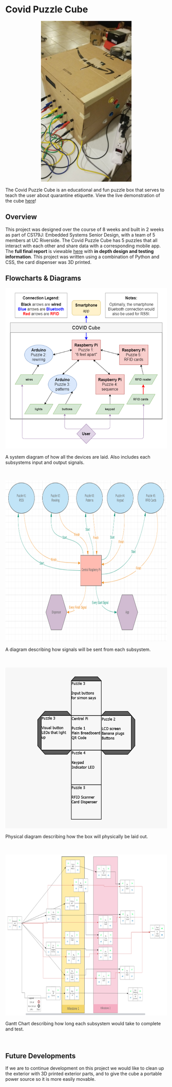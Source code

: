 # Covid Puzzle Cube

<p align="center">
  <img height="500" src="Resources/CovidCubeHeader.jpg">
</p>

The Covid Puzzle Cube is an educational and fun puzzle box that serves to teach the user about quarantine etiquette. View the live demonstration of the cube [here](https://www.youtube.com/watch?v=G0hbTkjBLCU)!

## Overview

This project was designed over the course of 8 weeks and built in 2 weeks as part of CS179J: Embedded Systems Senior Design, with a team of 5 members at UC Riverside. The Covid Puzzle Cube has 5 puzzles that all interact with each other and share data with a corresponding mobile app. The **full final report** is viewable [here](Resources/Final_Report.pdf) with **in depth design and testing information**. This project was written using a combination of Python and CSS, the card dispenser was 3D printed.

## Flowcharts & Diagrams

<p align="center">
  <img height="500" src="Resources/systemdiagram.png">
  <div>A system diagram of how all the devices are laid. Also includes each subsystems input and output signals.</div>
  <br>
  <br>
</p>

<p align="center">
  <img height="500" src="Resources/centraldiagram.png">
  <div>A diagram describing how signals will be sent from each subsystem.</div>
  <br>
  <br>
</p>

<p align="center">
  <img height="500" src="Resources/physicaldiagram.png">
  <div>Physical diagram describing how the box will physically be laid out.</div>
  <br>
  <br>
</p>

<p align="center">
  <img height="500" src="Resources/gantt.png">
  <div>Gantt Chart describing how long each subsystem would take to complete and test.</div>
  <br>
  <br>
</p>

## Future Developments

If we are to continue development on this project we would like to clean up the exterior with 3D printed exterior parts, and to give the cube a portable power source so it is more easily movable.
